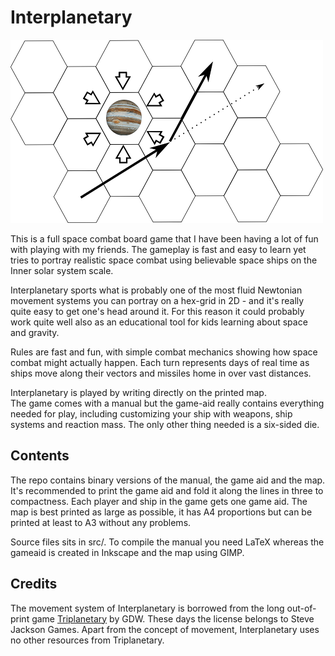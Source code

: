 Interplanetary
==============

![Jupiter passage](src/img/passage.png) 

This is a full space combat board game that I have been having a lot
of fun with playing with my friends. The gameplay is fast and easy to 
learn yet tries to portray realistic space combat using
believable space ships on the Inner solar system scale. 

Interplanetary sports what is probably one of the most fluid Newtonian 
movement systems you can portray on a hex-grid in 2D - and it's really
quite easy to get one's head around it. For this reason it could
probably work quite well also as an educational tool for kids learning
about space and gravity. 

Rules are fast and fun, with simple combat mechanics showing how space
combat might actually happen. Each turn represents days of real time as ships
move along their vectors and missiles home in over vast distances. 

Interplanetary is played by writing directly on the printed map.  
The game comes with a manual but the game-aid really contains everything 
needed for play, including customizing your ship with weapons, ship systems and reaction
mass. The only other thing needed is a six-sided die. 

## Contents


The repo contains binary versions of the manual, the game aid and
the map. It's recommended to print the game aid and fold it along the
lines in three to compactness. Each player and ship in the game gets
one game aid. The map is best printed as large as
possible, it has A4 proportions but can be printed at least to A3
without any problems.  

Source files sits in src/. To compile the manual you need LaTeX whereas the gameaid is 
created in Inkscape and the map using GIMP. 


## Credits

The movement system of Interplanetary is borrowed from the long out-of-print game
[Triplanetary](http://www.sjgames.com/triplan/) by GDW. These days the license 
belongs to Steve Jackson Games. Apart from the concept of movement, Interplanetary
uses no other resources from Triplanetary.
